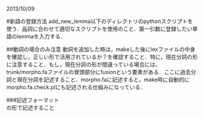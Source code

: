 2013/10/09  

#新語の登録方法
add\_new\_lemma以下のディレクトリのpythonスクリプトを使う．品詞に合わせて適切なスクリプトを使用のこと．第一引数に登録したい単語のlemmaを入力する．

##動詞の場合のみ注意
動詞を追加した時は，makeした後にlexファイルの中身を確認し，正しい形で活用されているか？を確認すること．特に，現在分詞の形に注意すること．もし，現在分詞の形が間違っている場合には，trunk/morpho.faファイルの冒頭部分にfusionという要素がある．ここに過去分詞と現在分詞を記述すること．morpho.faに記述すると，make時に自動的にmorpho.fa.check.plにも記述される仕組みになっている．

###記述フォーマット
<fusion source="語根（nは記述しない）_記号" target="現在分詞_" rev="-"/>  
の形で記述すること

